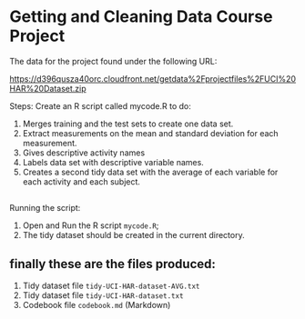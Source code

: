 Getting and Cleaning Data Course Project
===================================




The data for the project found under the following URL:

https://d396qusza40orc.cloudfront.net/getdata%2Fprojectfiles%2FUCI%20HAR%20Dataset.zip 

Steps:
 Create an R script called mycode.R to do:  
1. Merges  training and the test sets to create one data set.
2. Extract  measurements on the mean and standard deviation for each measurement. 
3. Gives descriptive activity names 
4. Labels data set with descriptive variable names. 
5. Creates a second tidy data set with the average of each variable for each activity and each subject. 

## 

Running the script:

1. Open and Run the R script `mycode.R`;
5. The tidy dataset should be created in the current directory.


## finally these are the files produced:

1. Tidy dataset file `tidy-UCI-HAR-dataset-AVG.txt` 
2. Tidy dataset file `tidy-UCI-HAR-dataset.txt` 
3. Codebook file `codebook.md` (Markdown)
